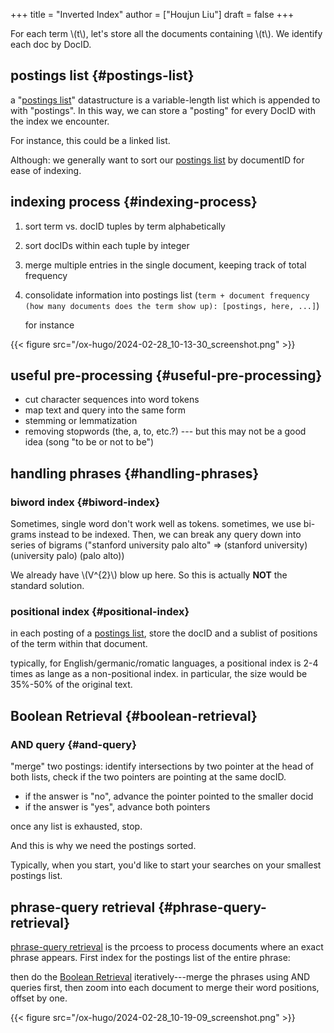 +++
title = "Inverted Index"
author = ["Houjun Liu"]
draft = false
+++

For each term \\(t\\), let's store all the documents containing \\(t\\). We identify each doc by DocID.


## postings list {#postings-list}

a "[postings list](#postings-list)" datastructure is a variable-length list which is appended to with "postings". In this way, we can store a "posting" for every DocID with the index we encounter.

For instance, this could be a linked list.

Although: we generally want to sort our [postings list](#postings-list) by documentID for ease of indexing.


## indexing process {#indexing-process}

1.  sort term vs. docID tuples by term alphabetically
2.  sort docIDs within each tuple by integer
3.  merge multiple entries in the single document, keeping track of total frequency
4.  consolidate information into postings list (`term + document frequency (how many documents does the term show up): [postings, here, ...]`)

    for instance

{{< figure src="/ox-hugo/2024-02-28_10-13-30_screenshot.png" >}}


## useful pre-processing {#useful-pre-processing}

-   cut character sequences into word tokens
-   map text and query into the same form
-   stemming or lemmatization
-   removing stopwords (the, a, to, etc.?) --- but this may not be a good idea (song "to be or not to be")


## handling phrases {#handling-phrases}


### biword index {#biword-index}

Sometimes, single word don't work well as tokens. sometimes, we use bi-grams instead to be indexed. Then, we can break any query down into series of bigrams ("stanford university palo alto" =&gt; (stanford university) (university palo) (palo alto))

We already have \\(V^{2}\\) blow up here. So this is actually **NOT** the standard solution.


### positional index {#positional-index}

in each posting of a [postings list](#postings-list), store the docID and a sublist of positions of the term within that document.

typically, for English/germanic/romatic languages, a positional index is 2-4 times as lange as a non-positional index. in particular, the size would be 35%-50% of the original text.


## Boolean Retrieval {#boolean-retrieval}


### AND query {#and-query}

"merge" two postings: identify intersections by two pointer at the head of both lists, check if the two pointers are pointing at the same docID.

-   if the answer is "no", advance the pointer pointed to the smaller docid
-   if the answer is "yes", advance both pointers

once any list is exhausted, stop.

And this is why we need the postings sorted.

Typically, when you start, you'd like to start your searches on your smallest postings list.


## phrase-query retrieval {#phrase-query-retrieval}

[phrase-query retrieval](#phrase-query-retrieval) is the prcoess to process documents where an exact phrase appears. First index for the postings list of the entire phrase:

then do the [Boolean Retrieval](#boolean-retrieval) iteratively---merge the phrases using AND queries first, then zoom into each document to merge their word positions, offset by one.

{{< figure src="/ox-hugo/2024-02-28_10-19-09_screenshot.png" >}}
